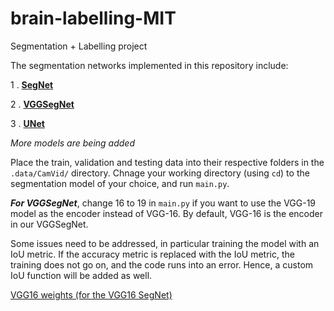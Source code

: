 # brain-labelling-MIT
Segmentation + Labelling project 

The segmentation networks implemented in this repository include:

1 . [**SegNet**](https://github.com/Anurag-Gade/brain-labelling-MIT/tree/main/segmentation_networks/segnet)

2 . [**VGGSegNet**](https://github.com/Anurag-Gade/brain-labelling-MIT/tree/main/segmentation_networks/VGG16_SegNet)

3 . [**UNet**](https://github.com/Anurag-Gade/brain-labelling-MIT/tree/main/segmentation_networks/unet)

*More models are being added*

Place the train, validation and testing data into their respective folders in the `.data/CamVid/` directory. Chnage your working directory (using `cd`) to the segmentation model of your choice, and run `main.py`. 

***For VGGSegNet***, change 16 to 19 in `main.py` if you want to use the VGG-19 model as the encoder instead of VGG-16. By default, VGG-16 is the encoder in our VGGSegNet.

Some issues need to be addressed, in particular training the model with an IoU metric. If the accuracy metric is replaced with the IoU metric, the training does not go on, and the code runs into an error. Hence, a custom IoU function will be added as well. 

[VGG16 weights (for the VGG16 SegNet)](https://github.com/fchollet/deep-learning-models/releases/download/v0.1/vgg16_weights_tf_dim_ordering_tf_kernels_notop.h5)
